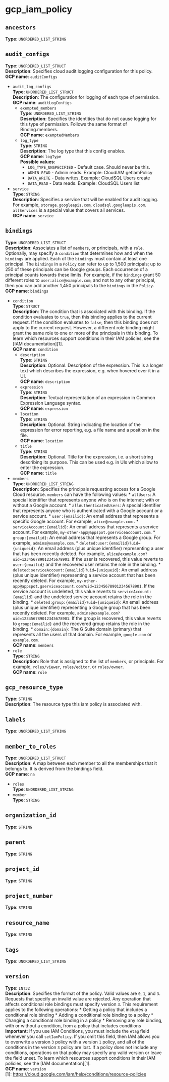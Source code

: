 # gcp_iam_policy





## `ancestors`
**Type**: `UNORDERED_LIST_STRING`<br>
## `audit_configs`
  **Type**: `UNORDERED_LIST_STRUCT`<br>
  **Description**: Specifies cloud audit logging configuration for this policy.<br>
  **GCP name**: `auditConfigs`
   - `audit_log_configs`<br>
      **Type**: `UNORDERED_LIST_STRUCT`<br>
      **Description**: The configuration for logging of each type of permission.<br>
      **GCP name**: `auditLogConfigs`
       - `exempted_members`<br>
        **Type**: `UNORDERED_LIST_STRING`<br>
            **Description**: Specifies the identities that do not cause logging for this type of permission. Follows the same format of Binding.members.<br>
            **GCP name**: `exemptedMembers`<br>
       - `log_type`<br>
        **Type**: `STRING`<br>
            **Description**: The log type that this config enables. <br>
            **GCP name**: `logType`<br>
                **Possible values**:<br>
          - `LOG_TYPE_UNSPECIFIED` - Default case. Should never be this.<br>
          - `ADMIN_READ` - Admin reads. Example: CloudIAM getIamPolicy<br>
          - `DATA_WRITE` - Data writes. Example: CloudSQL Users create<br>
          - `DATA_READ` - Data reads. Example: CloudSQL Users list<br>
   - `service`<br>
    **Type**: `STRING`<br>
        **Description**: Specifies a service that will be enabled for audit logging. For example, `storage.googleapis.com`, `cloudsql.googleapis.com`. `allServices` is a special value that covers all services.<br>
        **GCP name**: `service`<br>
## `bindings`
  **Type**: `UNORDERED_LIST_STRUCT`<br>
  **Description**: Associates a list of `members`, or principals, with a `role`. Optionally, may specify a `condition` that determines how and when the `bindings` are applied. Each of the `bindings` must contain at least one principal. The `bindings` in a `Policy` can refer to up to 1,500 principals; up to 250 of these principals can be Google groups. Each occurrence of a principal counts towards these limits. For example, if the `bindings` grant 50 different roles to `user:alice@example.com`, and not to any other principal, then you can add another 1,450 principals to the `bindings` in the `Policy`.<br>
  **GCP name**: `bindings`
   - `condition`<br>
      **Type**: `STRUCT`<br>
      **Description**: The condition that is associated with this binding. If the condition evaluates to `true`, then this binding applies to the current request. If the condition evaluates to `false`, then this binding does not apply to the current request. However, a different role binding might grant the same role to one or more of the principals in this binding. To learn which resources support conditions in their IAM policies, see the [IAM documentation][1].<br>
      **GCP name**: `condition`
       - `description`<br>
        **Type**: `STRING`<br>
            **Description**: Optional. Description of the expression. This is a longer text which describes the expression, e.g. when hovered over it in a UI.<br>
            **GCP name**: `description`<br>
       - `expression`<br>
        **Type**: `STRING`<br>
            **Description**: Textual representation of an expression in Common Expression Language syntax.<br>
            **GCP name**: `expression`<br>
       - `location`<br>
        **Type**: `STRING`<br>
            **Description**: Optional. String indicating the location of the expression for error reporting, e.g. a file name and a position in the file.<br>
            **GCP name**: `location`<br>
       - `title`<br>
        **Type**: `STRING`<br>
            **Description**: Optional. Title for the expression, i.e. a short string describing its purpose. This can be used e.g. in UIs which allow to enter the expression.<br>
            **GCP name**: `title`<br>
   - `members`<br>
    **Type**: `UNORDERED_LIST_STRING`<br>
        **Description**: Specifies the principals requesting access for a Google Cloud resource. `members` can have the following values: * `allUsers`: A special identifier that represents anyone who is on the internet; with or without a Google account. * `allAuthenticatedUsers`: A special identifier that represents anyone who is authenticated with a Google account or a service account. * `user:{emailid}`: An email address that represents a specific Google account. For example, `alice@example.com` . * `serviceAccount:{emailid}`: An email address that represents a service account. For example, `my-other-app@appspot.gserviceaccount.com`. * `group:{emailid}`: An email address that represents a Google group. For example, `admins@example.com`. * `deleted:user:{emailid}?uid={uniqueid}`: An email address (plus unique identifier) representing a user that has been recently deleted. For example, `alice@example.com?uid=123456789012345678901`. If the user is recovered, this value reverts to `user:{emailid}` and the recovered user retains the role in the binding. * `deleted:serviceAccount:{emailid}?uid={uniqueid}`: An email address (plus unique identifier) representing a service account that has been recently deleted. For example, `my-other-app@appspot.gserviceaccount.com?uid=123456789012345678901`. If the service account is undeleted, this value reverts to `serviceAccount:{emailid}` and the undeleted service account retains the role in the binding. * `deleted:group:{emailid}?uid={uniqueid}`: An email address (plus unique identifier) representing a Google group that has been recently deleted. For example, `admins@example.com?uid=123456789012345678901`. If the group is recovered, this value reverts to `group:{emailid}` and the recovered group retains the role in the binding. * `domain:{domain}`: The G Suite domain (primary) that represents all the users of that domain. For example, `google.com` or `example.com`. <br>
        **GCP name**: `members`<br>
   - `role`<br>
    **Type**: `STRING`<br>
        **Description**: Role that is assigned to the list of `members`, or principals. For example, `roles/viewer`, `roles/editor`, or `roles/owner`.<br>
        **GCP name**: `role`<br>
## `gcp_resource_type`
**Type**: `STRING`<br>
    **Description**: The resource type this iam policy is associated with.<br>
## `labels`
**Type**: `UNORDERED_LIST_STRING`<br>
## `member_to_roles`
  **Type**: `UNORDERED_LIST_STRUCT`<br>
  **Description**: A map between each member to all the memberships that it belongs to. It is derived from the bindings field.<br>
  **GCP name**: `na`
   - `roles`<br>
    **Type**: `UNORDERED_LIST_STRING`<br>
   - `member`<br>
    **Type**: `STRING`<br>
## `organization_id`
**Type**: `STRING`<br>
## `parent`
**Type**: `STRING`<br>
## `project_id`
**Type**: `STRING`<br>
## `project_number`
**Type**: `STRING`<br>
## `resource_name`
**Type**: `STRING`<br>
## `tags`
**Type**: `UNORDERED_LIST_STRING`<br>
## `version`
**Type**: `INT32`<br>
    **Description**: Specifies the format of the policy. Valid values are `0`, `1`, and `3`. Requests that specify an invalid value are rejected. Any operation that affects conditional role bindings must specify version `3`. This requirement applies to the following operations: * Getting a policy that includes a conditional role binding * Adding a conditional role binding to a policy * Changing a conditional role binding in a policy * Removing any role binding, with or without a condition, from a policy that includes conditions **Important:** If you use IAM Conditions, you must include the `etag` field whenever you call `setIamPolicy`. If you omit this field, then IAM allows you to overwrite a version `3` policy with a version `1` policy, and all of the conditions in the version `3` policy are lost. If a policy does not include any conditions, operations on that policy may specify any valid version or leave the field unset. To learn which resources support conditions in their IAM policies, see the [IAM documentation][1].<br>
    **GCP name**: `version`<br>
[1]: https://cloud.google.com/iam/help/conditions/resource-policies
